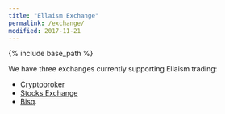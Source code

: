 ```yaml
---
title: "Ellaism Exchange"
permalink: /exchange/
modified: 2017-11-21
---
```


{% include base_path %}

We have three exchanges currently supporting Ellaism trading:

* [Cryptobroker](https://trade.cryptobroker.io/markets/ellabtc)
* [Stocks Exchange](https://stocks.exchange/trade/ELLA/BTC)
* [Bisq](https://bisq.network/).
